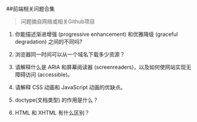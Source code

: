 ##前端相关问题合集
>问题摘自网络或相关Github项目


1. 你能描述渐进增强 (progressive enhancement) 和优雅降级 (graceful degradation) 之间的不同吗?

2. 浏览器同一时间可以从一个域名下载多少资源？

3. 请解释什么是 ARIA 和屏幕阅读器 (screenreaders)，以及如何使网站实现无障碍访问 (accessible)。

4. 请解释 CSS 动画和 JavaScript 动画的优缺点。

5. doctype(文档类型) 的作用是什么？

6. HTML 和 XHTML 有什么区别？
